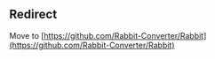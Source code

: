 ## Redirect

Move to [https://github.com/Rabbit-Converter/Rabbit](https://github.com/Rabbit-Converter/Rabbit)